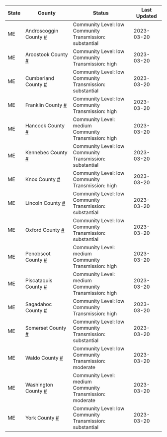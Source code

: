State | County | Status | Last Updated
--- | --- | --- | --- 
ME | Androscoggin County <a href="#androscoggin_county">#</a> | <a name="androscoggin_county"></a>Community Level: low<br/>Community Transmission: substantial | 2023-03-20
ME | Aroostook County <a href="#aroostook_county">#</a> | <a name="aroostook_county"></a>Community Level: low<br/>Community Transmission: high | 2023-03-20
ME | Cumberland County <a href="#cumberland_county">#</a> | <a name="cumberland_county"></a>Community Level: low<br/>Community Transmission: substantial | 2023-03-20
ME | Franklin County <a href="#franklin_county">#</a> | <a name="franklin_county"></a>Community Level: low<br/>Community Transmission: high | 2023-03-20
ME | Hancock County <a href="#hancock_county">#</a> | <a name="hancock_county"></a>Community Level: medium<br/>Community Transmission: high | 2023-03-20
ME | Kennebec County <a href="#kennebec_county">#</a> | <a name="kennebec_county"></a>Community Level: low<br/>Community Transmission: substantial | 2023-03-20
ME | Knox County <a href="#knox_county">#</a> | <a name="knox_county"></a>Community Level: low<br/>Community Transmission: high | 2023-03-20
ME | Lincoln County <a href="#lincoln_county">#</a> | <a name="lincoln_county"></a>Community Level: low<br/>Community Transmission: substantial | 2023-03-20
ME | Oxford County <a href="#oxford_county">#</a> | <a name="oxford_county"></a>Community Level: low<br/>Community Transmission: substantial | 2023-03-20
ME | Penobscot County <a href="#penobscot_county">#</a> | <a name="penobscot_county"></a>Community Level: medium<br/>Community Transmission: high | 2023-03-20
ME | Piscataquis County <a href="#piscataquis_county">#</a> | <a name="piscataquis_county"></a>Community Level: medium<br/>Community Transmission: high | 2023-03-20
ME | Sagadahoc County <a href="#sagadahoc_county">#</a> | <a name="sagadahoc_county"></a>Community Level: low<br/>Community Transmission: high | 2023-03-20
ME | Somerset County <a href="#somerset_county">#</a> | <a name="somerset_county"></a>Community Level: low<br/>Community Transmission: substantial | 2023-03-20
ME | Waldo County <a href="#waldo_county">#</a> | <a name="waldo_county"></a>Community Level: low<br/>Community Transmission: moderate | 2023-03-20
ME | Washington County <a href="#washington_county">#</a> | <a name="washington_county"></a>Community Level: medium<br/>Community Transmission: moderate | 2023-03-20
ME | York County <a href="#york_county">#</a> | <a name="york_county"></a>Community Level: low<br/>Community Transmission: substantial | 2023-03-20

